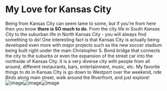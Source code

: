 # My Love for Kansas City
Being from Kansas City can seem lame to some, but if you're from here then you know **there is SO much to do**. From the city life in South *Kansas City* to the suburban life in North Kansas City - you will always find something to do! One interesting fact is that Kansas City is actually being developed even more with major projects such as the new soccer stadium being built right under the main Christopher S. Bond bridge that connects the city to the suburbs or even the expansion of the street car into the northside of Kansas City. It is a very diverse city with people from all around, different restaurants, bars, entertainment, music, etc. My favorite things to do in Kansas CIty is go down to Westport over the weekend, ride *Birds* along main street, walk around the Riverfront, and just explore!
![image](https://user-images.githubusercontent.com/101791032/158882318-964c58c3-fa8e-406b-8e66-a0576c64549c.png)![image](https://user-images.githubusercontent.com/101791032/158882177-a4eccb9e-8776-47b4-a968-5751e26a7196.png)![image](https://user-images.githubusercontent.com/101791032/158882318-964c58c3-fa8e-406b-8e66-a0576c64549c.png)

